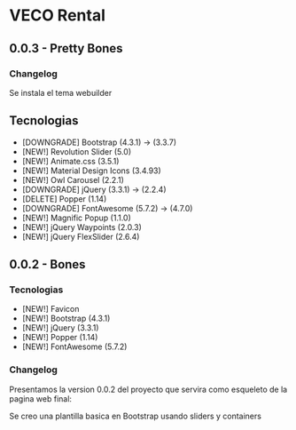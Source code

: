 # VECO Rental

## 0.0.3 - Pretty Bones

### Changelog

Se instala el tema webuilder

## Tecnologias

* [DOWNGRADE] Bootstrap (4.3.1) -> (3.3.7)
* [NEW!] Revolution Slider (5.0)
* [NEW!] Animate.css (3.5.1)
* [NEW!] Material Design Icons (3.4.93)
* [NEW!] Owl Carousel (2.2.1)
* [DOWNGRADE] jQuery (3.3.1) -> (2.2.4)
* [DELETE] Popper (1.14)
* [DOWNGRADE] FontAwesome (5.7.2) -> (4.7.0)
* [NEW!] Magnific Popup (1.1.0)
* [NEW!] jQuery Waypoints (2.0.3)
* [NEW!] jQuery FlexSlider (2.6.4)

## 0.0.2 - Bones

### Tecnologias

* [NEW!] Favicon
* [NEW!] Bootstrap (4.3.1)
* [NEW!] jQuery (3.3.1)
* [NEW!] Popper (1.14)
* [NEW!] FontAwesome (5.7.2)

### Changelog

Presentamos la version 0.0.2 del proyecto que servira como esqueleto de la pagina web final:

Se creo una plantilla basica en Bootstrap usando sliders y containers

